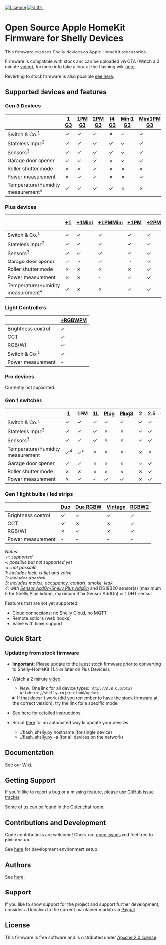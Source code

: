 [![License](https://img.shields.io/badge/License-Apache%202.0-blue.svg)](https://opensource.org/licenses/Apache-2.0)
[![Gitter](https://badges.gitter.im/shelly-homekit/community.svg)](https://gitter.im/shelly-homekit/community?utm_source=badge&utm_medium=badge&utm_campaign=pr-badge)

# Open Source Apple HomeKit Firmware for Shelly Devices

This firmware exposes Shelly devices as Apple HomeKit accessories.

Firmware is compatible with stock and can be uploaded via OTA (Watch a 2 minute [video](https://www.youtube.com/watch?v=BZc-kp4dDRw)), for more info take a look at the flashing wiki [here](https://github.com/mongoose-os-apps/shelly-homekit/wiki/Flashing#updating-from-stock-firmware).

Reverting to stock firmware is also possible [see here](https://github.com/mongoose-os-apps/shelly-homekit/wiki/Flashing#reverting-to-stock-firmware).

## Supported devices and features

### Gen 3 Devices

|                                            |[1 G3]   |[1PM G3] |[2PM G3] |[I4 G3]  |[Mini1 G3]|[Mini1PM G3]|[PlugS G3]
|-                                           |-        |-        |-        |-        |-         |-           |-   
|Switch & Co.<sup>1</sup>                    |✓        |✓        |✓        |✗        |✓         |✓           |✓
|Stateless Input<sup>2</sup>                 |✓        |✓        |✓        |✓        |✓         |✓           |✗  
|Sensors<sup>3</sup>                         |✓        |✓        |✓        |✓        |✓         |✓           |✗  
|Garage door opener                          |✓        |✓        |✓        |✗        |✓         |✓           |✗  
|Roller shutter mode                         |✗        |✗        |✓        |✗        |✗         |✗           |✗  
|Power measurement                           |✗        |✓        |✓        |✗        |✗         |✓           |✓
|Temperature/Humidity measurement<sup>4</sup>|✓        |✓        |✓        |✓        |✗         |✗           |✗ 

### Plus devices

|                                            |[+1]|[+1Mini]|[+1PMMini]|[+1PM]|[+2PM]|+i4 [AC]/[DC]|[+Plug S]|[+Uni]
|-                                           |-   |-       |-         |-     |-     |-            |-        |-     
|Switch & Co.<sup>1</sup>                    |✓   |✓       |✓         |✓     |✓     |✗            |✓        |✓     
|Stateless Input<sup>2</sup>                 |✓   |✓       |✓         |✓     |✓     |✓            |✗        |✓    
|Sensors<sup>3</sup>                         |✓   |✓       |✓         |✓     |✓     |✓            |✗        |✓     
|Garage door opener                          |✓   |✓       |✓         |✓     |✓     |✗            |✗        |✓    
|Roller shutter mode                         |✗   |✗       |✗         |✗     |✓     |✗            |✗        |✗     
|Power measurement                           |✗   |✗       |-         |✓     |✓     |✗            |✓        |✗     
|Temperature/Humidity measurement<sup>4</sup>|✓   |✗       |✗         |✓     |✓     |✓            |✗        |✓     

### Light Controllers

|                         |[+RGBWPM]|
|-|-|
|Brightness control       |✓|
|CCT                      |✓|
|RGB(W)                   |✓|
|Switch & Co <sup>1</sup> |✓|
|Power measurement        |-|


### Pro devices

Currently not supported.

### Gen 1 switches

||[1]|1PM|[1L]|[Plug]|[PlugS]|2|2.5|i3|[UNI]|
|-|-|-|-|-|-|-|-|-|-|
|Switch & Co.<sup>1</sup>|✓|✓|✓|✓|✓|✓|✓|✗|✓|
|Stateless Input<sup>2</sup>|✓|✓|✓|✗|✗|✓|✓|✓|✓|
|Sensors<sup>3</sup>|✓|✓|✓|✗|✗|✓|✓|✓|✓|
|Temperature/Humidity measurement|✓<sup>4</sup>|✓<sup>4</sup>|✗|✗|✗|✗|✗|✗|✓|
|Garage door opener|✓|✓|✗|✗|✗|✓|✓|✗|✓|
|Roller shutter mode|✗|✗|✗|✗|✗|✗|✓|✗|✗|
|Power measurement|✗|✓|-|✓|✓|✗|✓|✗|✗|

### Gen 1 light bulbs / led strips

||[Duo]|[Duo RGBW]|[Vintage]|[RGBW2]|
|-|-|-|-|-|
|Brightness control|✓|✓|✓|✓|
|CCT|✓|✗|✗|✓|
|RGB(W)|✗|✓|✗|✓|
|Power measurement|-|-|-|-|

_Notes:_  
_✓: supported_  
_-: possible but not supported yet_  
_✗: not possible_  
_1: includes lock, outlet and valve_  
_2: includes doorbell_  
_3: includes motion, occupancy, contact, smoke, leak_  
_4: with [Sensor AddOn/Shelly Plus AddOn](https://shop.shelly.cloud/temperature-sensor-addon-for-shelly-1-1pm-wifi-smart-home-automation#312)_ and DS18B20 sensor(s) (maximum 5 for Shelly Plus Addon, maximum 3 for Sensor AddOn) or 1 DHT sensor

Features that are not yet supported:
 * Cloud connections: no Shelly Cloud, no MQTT
 * Remote actions (web hooks)
 * Valve with timer support

## Quick Start

### Updating from stock firmware

  * **Important:** Please update to the latest stock firmware prior to converting to Shelly-HomeKit (1.4 or later on Plus Devices).

  * Watch a 2 minute [video](https://www.youtube.com/watch?v=BZc-kp4dDRw).

    * *New:* One link for all device types: `http://A.B.C.D/ota?url=http://shelly.rojer.cloud/update`
    
    <details>
     
      <summary>If that doesn't work (did you remember to have the stock firmware at the correct version), try the link for a specific model</summary>

      * Gen 1 Devices:
      
        * Shelly 1: `http://A.B.C.D/ota?url=http://rojer.me/files/shelly/shelly-homekit-Shelly1.zip`

        * Shelly 1L: `http://A.B.C.D/ota?url=http://rojer.me/files/shelly/shelly-homekit-Shelly1L.zip`

        * Shelly 1PM: `http://A.B.C.D/ota?url=http://rojer.me/files/shelly/shelly-homekit-Shelly1PM.zip`

        * Shelly 2: `http://A.B.C.D/ota?url=http://rojer.me/files/shelly/shelly-homekit-Shelly2.zip`  
        _Note: Not for Shelly Dimmer 2!_

        * Shelly 2.5: `http://A.B.C.D/ota?url=http://rojer.me/files/shelly/shelly-homekit-Shelly25.zip`

        * Shelly Duo: `http://A.B.C.D/ota?url=http://rojer.me/files/shelly/shelly-homekit-ShellyDuo.zip`

        * Shelly Duo RGBW (ColorBulb): `http://A.B.C.D/ota?url=http://rojer.me/files/shelly/shelly-homekit-ShellyColorBulb.zip`

        * Shelly i3: `http://A.B.C.D/ota?url=http://rojer.me/files/shelly/shelly-homekit-ShellyI3.zip`
       
        * Shelly Plug: `http://A.B.C.D/ota?url=http://rojer.me/files/shelly/shelly-homekit-ShellyPlug.zip`

        * Shelly Plug S: `http://A.B.C.D/ota?url=http://rojer.me/files/shelly/shelly-homekit-ShellyPlugS.zip`
       
        * Shelly RGBW2: `http://A.B.C.D/ota?url=http://rojer.me/files/shelly/shelly-homekit-ShellyRGBW2.zip`  
        _Note: The Shelly must be in color mode to flash, flashing in white mode is not supported!_

        * Shelly UNI: `http://A.B.C.D/ota?url=http://rojer.me/files/shelly/shelly-homekit-ShellyUNI.zip`

        * Shelly Vintage: `http://A.B.C.D/ota?url=http://rojer.me/files/shelly/shelly-homekit-ShellyVintage.zip`


      * Gen 2 Devices

        * Shelly Plus 1: `http://A.B.C.D/ota?url=http://rojer.me/files/shelly/shelly-homekit-ShellyPlus1.zip`

        * Shelly Plus 1 Mini: `http://A.B.C.D/ota?url=http://rojer.me/files/shelly/shelly-homekit-ShellyPlus1Mini.zip`

        * Shelly Plus 1PM: `http://A.B.C.D/ota?url=http://rojer.me/files/shelly/shelly-homekit-ShellyPlus1PM.zip`
   
        * Shelly Plus 1PM Mini: `http://A.B.C.D/ota?url=http://rojer.me/files/shelly/shelly-homekit-ShellyPlus1PMMini.zip`
      
        * Shelly Plus 2PM: `http://A.B.C.D/ota?url=http://rojer.me/files/shelly/shelly-homekit-ShellyPlus2PM.zip`
   
        * Shelly Plus Plug S: `http://A.B.C.D/ota?url=http://rojer.me/files/shelly/shelly-homekit-ShellyPlusPlugS.zip`
   
        * Shelly Plus RGBWPM: `http://A.B.C.D/ota?url=http://rojer.me/files/shelly/shelly-homekit-ShellyPlusRGBWPM.zip`

        * Shelly Plus I4 AC & DC: `http://A.B.C.D/ota?url=http://rojer.me/files/shelly/shelly-homekit-ShellyPlusI4.zip`

        * Shelly Plus UNI: `http://A.B.C.D/ota?url=http://rojer.me/files/shelly/shelly-homekit-ShellyPlusUni.zip`

      * Gen 3 Devices
   
        * Shelly 1 Gen3: `http://A.B.C.D/ota?url=http://rojer.me/files/shelly/shelly-homekit-Shelly1Gen3.zip`
       
        * Shelly 1PM Gen3: `http://A.B.C.D/ota?url=http://rojer.me/files/shelly/shelly-homekit-Shelly1PMGen3.zip`
    
        * Shelly 2PM Gen3: `http://A.B.C.D/ota?url=http://rojer.me/files/shelly/shelly-homekit-Shelly2PMGen3.zip`
          _Note: The Shelly must be on firmware 1.5.1beta or newer to flash_
       
        * Shelly I4 Gen3: `http://A.B.C.D/ota?url=http://rojer.me/files/shelly/shelly-homekit-ShellyI4Gen3.zip` 

        * Shelly Mini 1 Gen3: `http://A.B.C.D/ota?url=http://rojer.me/files/shelly/shelly-homekit-ShellyMini1Gen3.zip`
   
        * Shelly Mini 1 PM Gen3: `http://A.B.C.D/ota?url=http://rojer.me/files/shelly/shelly-homekit-ShellyMini1PMGen3.zip`


     </details>

  * See [here](https://github.com/mongoose-os-apps/shelly-homekit/wiki/Flashing#updating-from-stock-firmware) for detailed instructions.

  * Script [here](https://github.com/mongoose-os-apps/shelly-homekit/wiki/Flashing#Script) for an automated way to update your devices.
    * ./flash_shelly.py hostname  (for single device)
    * ./flash_shelly.py -a  (for all devices on the network)

## Documentation

See our [Wiki](https://github.com/mongoose-os-apps/shelly-homekit/wiki).

## Getting Support

If you'd like to report a bug or a missing feature, please use [GitHub issue tracker](https://github.com/mongoose-os-apps/shelly-homekit/issues).

Some of us can be found in the [Gitter chat room](https://gitter.im/shelly-homekit/community).

## Contributions and Development

Code contributions are welcome! Check out [open issues](https://github.com/mongoose-os-apps/shelly-homekit/issues) and feel free to pick one up.

See [here](https://github.com/mongoose-os-apps/shelly-homekit/wiki/Development) for development environment setup.

## Authors

See [here](AUTHORS.md).

## Support

If you like to show support for the project and support further development, consider a Donation to the current maintainer markib via [Paypal](https://www.paypal.com/donate/?hosted_button_id=RVFA9G5VMXRX8)

## License

This firmware is free software and is distributed under [Apache 2.0 license](LICENSE).

[1]: https://www.shelly.cloud/en/products/shop/1xs1
[+1]: https://www.shelly.cloud/en/products/shop/shelly-plus-1
[+1Mini]: https://www.shelly.cloud/en/products/shop/shelly-plus-1-mini
[+1PMMini]: https://www.shelly.cloud/en/products/shop/shelly-plus-1pm-mini
[+Uni]: https://www.shelly.cloud/en/products/shop/shelly-plus-uni
[Mini1 G3]: https://www.shelly.cloud/en/products/shop/shelly-1-mini-gen-3
[Mini1PM G3]: https://www.shelly.cloud/en/products/shop/shelly-1-pm-mini-gen3
[2PM G3]: https://www.shelly.cloud/en/products/shop/shelly-2pm-gen3
[1PM G3]: https://www.shelly.cloud/en/products/shop/shelly-1pm-gen3
[1 G3]: https://www.shelly.cloud/en/products/shop/shelly-1-gen3
[I4 G3]: https://www.shelly.cloud/en/products/shop/shelly-i4-gen3
[PlugS G3]: https://www.shelly.com/products/shelly-plug-s-gen3
[+1PM]: https://www.shelly.cloud/en/products/shop/shelly-plus-1-pm-2-pack/shelly-plus-1-pm
[+2PM]: https://www.shelly.cloud/en/products/shop/shelly-plus-2-pm
[+RGBWPM]: https://www.shelly.cloud/en/products/shop/shelly-plus-rgbw-pm
[+Plug S]: https://www.shelly.cloud/en/products/shop/shelly-plus-plug-s
[1L]: https://www.shelly.cloud/en/products/shop/shelly-1l
[Plug]: https://www.shelly.cloud/en/products/shop/1xplug
[PlugS]: https://www.shelly.cloud/en/products/shop/shelly-plug-s
[AC]: https://www.shelly.cloud/en-de/products/product-overview/splusi4x1
[DC]: https://www.shelly.cloud/en-de/products/product-overview/shelly-plus-i4-dc
[UNI]: https://www.shelly.cloud/en/products/shop/shelly-uni-1
[RGBW2]: https://www.shelly.cloud/en/products/shop/shelly-rgbw2-1
[Duo RGBW]: https://www.shelly.cloud/en/search?query=%22Shelly+Duo+-+RGBW%22
[Duo]: https://www.shelly.cloud/en/search?query=%22Shelly+Duo%22
[Vintage]: https://www.shelly.cloud/en/search?query=vintage
